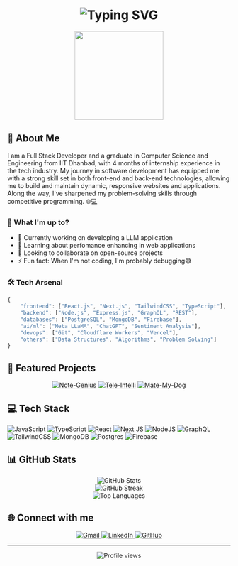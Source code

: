 <h1 align="center">
  <div align="center">
    <img src="https://readme-typing-svg.herokuapp.com?font=Fira+Code&weight=600&size=28&duration=4000&pause=1000&color=6A5ACD&center=true&vCenter=true&repeat=true&width=435&lines=Hi+👋+I'm+Neelansh;Full+Stack+Developer;Competitive+Programmer" alt="Typing SVG" />
  </div>
</h1>

<div align="center">
  <img height="200" src="https://media.giphy.com/media/qgQUggAC3Pfv687qPC/giphy.gif" />
</div>

## 💫 About Me

I am a Full Stack Developer and a graduate in Computer Science and Engineering from IIT Dhanbad, with 4 months of internship experience in the tech industry. My journey in software development has equipped me with a strong skill set in both front-end and back-end technologies, allowing me to build and maintain dynamic, responsive websites and applications. Along the way, I've sharpened my problem-solving skills through competitive programming. 🌐💻

### 🌟 What I'm up to?
- 🔭 Currently working on developing a LLM application
- 🌱 Learning about perfomance enhancing in web applications
- 👯 Looking to collaborate on open-source projects
- ⚡ Fun fact: When I'm not coding, I'm probably debugging😅

  

### 🛠️ Tech Arsenal
```javascript
{
    "frontend": ["React.js", "Next.js", "TailwindCSS", "TypeScript"],
    "backend": ["Node.js", "Express.js", "GraphQL", "REST"],
    "databases": ["PostgreSQL", "MongoDB", "Firebase"],
    "ai/ml": ["Meta LLaMA", "ChatGPT", "Sentiment Analysis"],
    "devops": ["Git", "Cloudflare Workers", "Vercel"],
    "others": ["Data Structures", "Algorithms", "Problem Solving"]
}
```



## 🚀 Featured Projects

<div align="center">

[![Note-Genius](https://github-readme-stats.vercel.app/api/pin/?username=nerdyEther&repo=note-genius&theme=tokyonight)](https://note-genius99.vercel.app/)
[![Tele-Intelli](https://github-readme-stats.vercel.app/api/pin/?username=nerdyEther&repo=MoTv&theme=tokyonight)](https://github.com/nerdyEther/MoTv)
[![Mate-My-Dog](https://github-readme-stats.vercel.app/api/pin/?username=nerdyEther&repo=Hackfest-Project-SmartClass&theme=tokyonight)](https://github.com/nerdyEther/Hackfest-Project-SmartClass)

</div>

## 💻 Tech Stack
![JavaScript](https://img.shields.io/badge/javascript-%23323330.svg?style=for-the-badge&logo=javascript&logoColor=%23F7DF1E) 
![TypeScript](https://img.shields.io/badge/typescript-%23007ACC.svg?style=for-the-badge&logo=typescript&logoColor=white) 
![React](https://img.shields.io/badge/react-%2320232a.svg?style=for-the-badge&logo=react&logoColor=%2361DAFB) 
![Next JS](https://img.shields.io/badge/Next-black?style=for-the-badge&logo=next.js&logoColor=white) 
![NodeJS](https://img.shields.io/badge/node.js-6DA55F?style=for-the-badge&logo=node.js&logoColor=white) 
![GraphQL](https://img.shields.io/badge/-GraphQL-E10098?style=for-the-badge&logo=graphql&logoColor=white)
![TailwindCSS](https://img.shields.io/badge/tailwindcss-%2338B2AC.svg?style=for-the-badge&logo=tailwind-css&logoColor=white)
![MongoDB](https://img.shields.io/badge/MongoDB-%234ea94b.svg?style=for-the-badge&logo=mongodb&logoColor=white)
![Postgres](https://img.shields.io/badge/postgres-%23316192.svg?style=for-the-badge&logo=postgresql&logoColor=white)
![Firebase](https://img.shields.io/badge/firebase-%23039BE5.svg?style=for-the-badge&logo=firebase)

## 📊 GitHub Stats
<div align="center">
  <img src="https://github-readme-stats.vercel.app/api?username=nerdyEther&theme=tokyonight&hide_border=false&include_all_commits=false&count_private=true" alt="GitHub Stats" /><br/>
  <img src="https://github-readme-streak-stats.herokuapp.com/?user=nerdyEther&theme=tokyonight&hide_border=false" alt="GitHub Streak" /><br/>
  <img src="https://github-readme-stats.vercel.app/api/top-langs/?username=nerdyEther&theme=tokyonight&hide_border=false&include_all_commits=false&count_private=true&layout=compact" alt="Top Languages" />
</div>

## 🌐 Connect with me 
<div align="center">
  <a href="mailto:ether1926@gmail.com">
    <img src="https://img.shields.io/badge/Gmail-D14836?style=for-the-badge&logo=gmail&logoColor=white" alt="Gmail"/>
  </a>
  <a href="https://linkedin.com/in/neelansh-bansiwal-91b586237">
    <img src="https://img.shields.io/badge/LinkedIn-0077B5?style=for-the-badge&logo=linkedin&logoColor=white" alt="LinkedIn"/>
  </a>
  <a href="https://github.com/nerdyEther">
    <img src="https://img.shields.io/badge/GitHub-100000?style=for-the-badge&logo=github&logoColor=white" alt="GitHub"/>
  </a>
</div>

---
<div align="center">
  <img src="https://komarev.com/ghpvc/?username=nerdyEther&label=Profile%20views&color=0e75b6&style=flat" alt="Profile views" />
</div>

